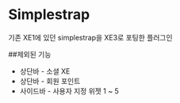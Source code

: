 # Simplestrap
기존 XE1에 있던 simplestrap을 XE3로 포팅한 플러그인

##제외된 기능
- 상단바 - 소셜 XE
- 상단바 - 회원 포인트
- 사이드바 - 사용자 지정 위젯 1 ~ 5
